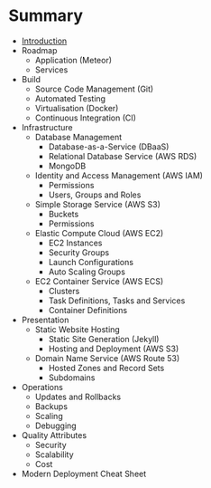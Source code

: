 # Summary

* [Introduction](README.md)
* Roadmap
   * Application (Meteor)
   * Services
* Build
   * Source Code Management (Git)
   * Automated Testing
   * Virtualisation (Docker)
   * Continuous Integration (CI)
* Infrastructure
   * Database Management
     * Database-as-a-Service (DBaaS)
     * Relational Database Service (AWS RDS)
     * MongoDB
   * Identity and Access Management (AWS IAM)
     * Permissions
     * Users, Groups and Roles
   * Simple Storage Service (AWS S3)
     * Buckets
     * Permissions
   * Elastic Compute Cloud (AWS EC2)
     * EC2 Instances
     * Security Groups
     * Launch Configurations
     * Auto Scaling Groups
   * EC2 Container Service (AWS ECS)
     * Clusters
     * Task Definitions, Tasks and Services
     * Container Definitions
* Presentation
   * Static Website Hosting
     * Static Site Generation (Jekyll)
     * Hosting and Deployment (AWS S3)
   * Domain Name Service (AWS Route 53)
     * Hosted Zones and Record Sets
     * Subdomains
* Operations
   * Updates and Rollbacks
   * Backups
   * Scaling
   * Debugging
* Quality Attributes
   * Security
   * Scalability
   * Cost
* Modern Deployment Cheat Sheet
